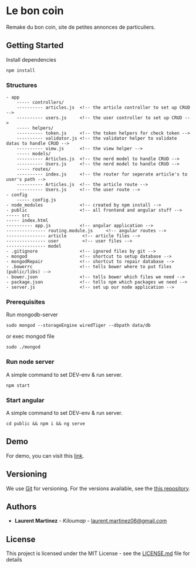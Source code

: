 # Le bon coin

Remake du bon coin, site de petites annonces de particuliers.

## Getting Started

Install dependencies

```
npm install

```

### Structures

    - app
        ----- controllers/
        ---------- articles.js  <!-- the article controller to set up CRUD -->
        ---------- users.js     <!-- the user controller to set up CRUD -->
        ----- helpers/
        ---------- token.js     <!-- the token helpers for check token -->
        ---------- validator.js <!-- the validator helper to validate datas to handle CRUD -->
        ---------- view.js      <!-- the view helper -->
        ----- models/
        ---------- Articles.js  <!-- the nerd model to handle CRUD -->
        ---------- Users.js     <!-- the nerd model to handle CRUD -->
        ----- routes/
        ---------- index.js     <!-- the router for seperate article's to user's path -->
        ---------- Articles.js  <!-- the article route -->
        ---------- Users.js     <!-- the user route -->
    - config
        ----- config.js   
    - node_modules              <!-- created by npm install -->
    - public                    <!-- all frontend and angular stuff -->
    ----- src
    ----- index.html
    ---------- app.js           <!-- angular application -->
    --------------- routing.module.js     <!-- angular routes -->
    --------------- article      <!-- article files -->
    --------------- user         <!-- user files -->
    --------------- model     
    - .gitignore                <!-- ignored files by git -->
    - mongod                    <!-- shortcut to setup database -->
    - mongodRepair              <!-- shortcut to repair database -->
    - .bowerrc                  <!-- tells bower where to put files (public/libs) -->
    - bower.json                <!-- tells bower which files we need -->
    - package.json              <!-- tells npm which packages we need -->
    - server.js                 <!-- set up our node application -->
    
### Prerequisites

Run mongodb-server

```
sudo mongod --storageEngine wiredTiger --dbpath data/db
```

or exec mongod file
````
sudo ./mongod
````

 
### Run node server

A simple command to set DEV-env & run server.

```
npm start
```

### Start angular

A simple command to set DEV-env & run server.

```
cd public && npm i && ng serve
```

## Demo

For demo, you can visit this [link](http/localhost:4200).

## Versioning

We use [Git](https://git-scm.com/) for versioning. For the versions available, see the [this repository](https://github.com/kiloumap/Le-bon-coin). 

## Authors

* **Laurent Martinez** - *Kiloumap* - [laurent.martinez06@gmail.com](laurent.martinez06@gmail.com)


## License

This project is licensed under the MIT License - see the [LICENSE.md](LICENSE.md) file for details
